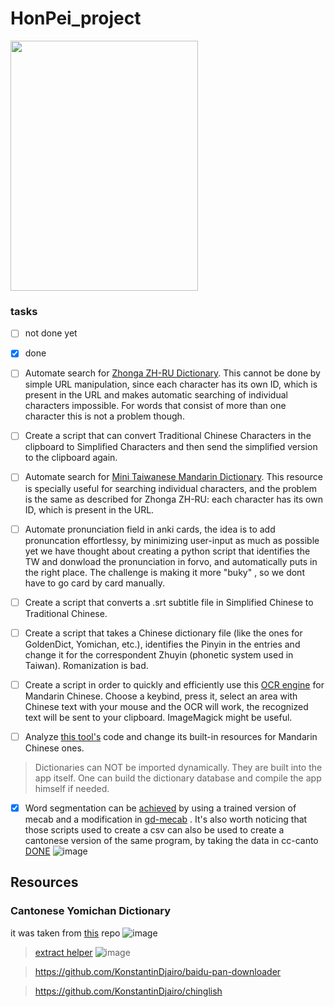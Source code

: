 # HonPei_project
<img src="/assets/img/logo.png" style="height: 400px; width:300px;"/>

### tasks
- [ ] not done yet
- [x] done

- [ ] Automate search for [Zhonga ZH-RU Dictionary](https://www.zhonga.ru/). This cannot be done by simple URL manipulation, since each character has its own ID, which is present in the URL and makes automatic searching of individual characters impossible. For words that consist of more than one character this is not a problem though.
- [ ] Create a script that can convert Traditional Chinese Characters in the clipboard to Simplified Characters and then send the simplified version to the clipboard again.
- [ ] Automate search for [Mini Taiwanese Mandarin Dictionary](https://dict.mini.moe.edu.tw). This resource is specially useful for searching individual characters, and the problem is the same as described for Zhonga ZH-RU: each character has its own ID, which is present in the URL. 
- [ ] Automate pronunciation field in anki cards, the idea is to add pronuncation effortlessy, by minimizing user-input as much as possible 
      yet we have thought about creating a python script that identifies the TW and donwload the pronunciation in forvo, and automatically puts in the right place. The challenge is making it more "buky" , so we dont have to go card by card manually.
- [ ] Create a script that converts a .srt subtitle file in Simplified Chinese to Traditional Chinese.
- [ ] Create a script that takes a Chinese dictionary file (like the ones for GoldenDict, Yomichan, etc.), identifies the Pinyin in the entries and change it for the correspondent Zhuyin (phonetic system used in Taiwan). Romanization is bad.
- [ ] Create a script in order to quickly and efficiently use this [OCR engine](https://github.com/ooooverflow/chinese-ocr) for Mandarin Chinese. Choose a keybind, press it, select an area with Chinese text with your mouse and the OCR will work, the recognized text will be sent to your clipboard. ImageMagick might be useful.
- [ ] Analyze [this tool's](https://github.com/emc2314/arujisho) code and change its built-in resources for Mandarin Chinese ones. 
> Dictionaries can NOT be imported dynamically. They are built into the app itself. One can build the dictionary database and compile the app himself if needed.

- [X] Word segmentation can be [achieved](https://github.com/KonstantinDjairo/CC-CEDICT-MeCab) by using a trained version of mecab and a modification in [gd-mecab](https://github.com/Ajatt-Tools/gd-tools/#gd-mecab) . 
      It's also worth noticing that those scripts used to create a csv can also be used to create a cantonese version of the same program, by taking the data in cc-canto
[DONE](https://github.com/KonstantinDjairo/gd-tools#gd-mandarin)
![image](https://user-images.githubusercontent.com/53496273/263867835-20921976-9221-416e-820a-b6bb22db906b.png)

## Resources

### Cantonese Yomichan Dictionary
it was taken from [this](https://github.com/MarvNC/yomichan-dictionaries#cantonese) repo
![image](https://github.com/freestanding-binary/HonPei_project/assets/53496273/47e34bc7-215c-49cf-853d-245cea4d749d)


> [extract helper](https://github.com/KonstantinDjairo/TaiPei_project/blob/main/bin/extract.sh)
![image](https://github.com/KonstantinDjairo/TaiPei_project/assets/53496273/fcfba0f0-4e33-4d6e-a3e4-e3f11e5b18bd)


> https://github.com/KonstantinDjairo/baidu-pan-downloader

> https://github.com/KonstantinDjairo/chinglish
